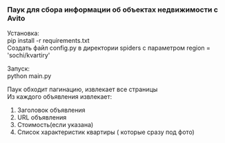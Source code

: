 ### Паук для сбора информации об объектах недвижимости с Avito<br>

Установка:<br>
pip install -r requirements.txt<br>
Создать файл config.py в директории spiders с параметром region = 'sochi/kvartiry'

Запуск:<br>
python main.py<br>

Паук обходит пагинацию, извлекает все страницы<br>
Из каждого объявления извлекает:
1. Заголовок объявления
2. URL объявления
3. Стоимость(если указана)
4. Список характеристик квартиры ( которые сразу под фото)
